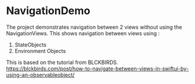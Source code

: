 # NavigationDemo

The project demonstrates navigation between 2 views without using the NavigationViews. 
This shows navigation between views using :
  1) StateObjects
  2) Environment Objects

This is based on the tutorial from BLCKBIRDS.
https://blckbirds.com/post/how-to-navigate-between-views-in-swiftui-by-using-an-observableobject/
